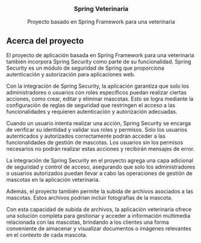 <div id="top"></div>



<!-- LOGO Y DESCRIPCION DEL PROYECTO -->
<br />
<div align="center">
  <h3 align="center">Spring Veterinaria</h3>
  <p align="center">
    Proyecto basado en Spring Framework para una veterinaria
    <br>
  </p>
</div>



<!-- ACERCA DEL PROYECTO -->
## Acerca del proyecto

El proyecto de aplicación basada en Spring Framework para una veterinaria también incorpora Spring Security como parte de su funcionalidad. Spring Security es un módulo de seguridad de Spring que proporciona autenticación y autorización para aplicaciones web.

Con la integración de Spring Security, la aplicación garantiza que solo los administradores o usuarios con roles específicos puedan realizar ciertas acciones, como crear, editar y eliminar mascotas. Esto se logra mediante la configuración de reglas de seguridad que restringen el acceso a las funcionalidades y requieren autenticación y autorización adecuadas.

Cuando un usuario intenta realizar una acción, Spring Security se encarga de verificar su identidad y validar sus roles y permisos. Solo los usuarios autenticados y autorizados correctamente podrán acceder a las funcionalidades de gestión de mascotas. Los usuarios sin los permisos necesarios no podrán realizar estas acciones y recibirán mensajes de error.

La integración de Spring Security en el proyecto agrega una capa adicional de seguridad y control de acceso, asegurando que solo los administradores o usuarios autorizados puedan llevar a cabo las operaciones de gestión de mascotas en la aplicación veterinaria.

Además, el proyecto también permite la subida de archivos asociados a las mascotas. Estos archivos podrían incluir fotografías de la mascota.

Con esta capacidad de subida de archivos, la aplicación veterinaria ofrece una solución completa para gestionar y acceder a información multimedia relacionada con las mascotas, brindando a los clientes una forma conveniente de almacenar y visualizar documentos o imágenes relevantes en el contexto de cada mascota.